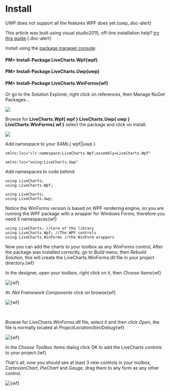 # Install

UWP does not support all the features WPF does yet.{uwp,.doc-alert}

This article was built using visual studio2015, off-line installation help? 
[try this guide](http://stackoverflow.com/questions/8120289/is-there-a-way-to-download-packages-from-nuget-org-then-do-an-offline-installati).{.doc-alert}

Install using the [package manager console](https://docs.nuget.org/ndocs/tools/package-manager-console#installing-a-package):

#### PM> Install-Package LiveCharts.Wpf{wpf}

#### PM> Install-Package LiveCharts.Uwp{uwp}

#### PM> Install-Package LiveCharts.WinForms{wf}

Or go to the Solution Explorer, right click on references, then Manage NuGet Packages...

![](https://raw.githubusercontent.com/Live-Charts/WebSiteDocs/master/v1/Resources/managenuget.png)

Browse for **LiveCharts.Wpf{ wpf }** **LiveCharts.Uwp{ uwp }** **LiveCharts.WinForms{ wf }** 
select the package and click on install.

![](https://raw.githubusercontent.com/Live-Charts/WebSiteDocs/master/v1/Resources/browseNuget.png)

Add namespace to your XAML{ wpf||uwp }

```{wpf}
xmlns:lvc="clr-namespace:LiveCharts.Wpf;assembly=LiveCharts.Wpf"
```

```{uwp}
xmlns:lvc="using:LiveCharts.Uwp"
```

Add namespaces to code behind

```{wpf}
using LiveCharts;
using LiveCharts.Wpf;
```

```{?uwp}
using LiveCharts;
using LiveCharts.Uwp;
```

Notice the WinForms version is based on WPF rendering engine, so you are running 
the WPF package with a wrapper for Windows Forms, therefore you need 3 namespaces{wf}

```{wf}
using LiveCharts; //Core of the library
using LiveCharts.Wpf; //The WPF controls
using LiveCharts.WinForms //the WinForm wrappers
```

Now you can add the charts to your toolbox as any WinForms control, After the package was installed correctly, go to *Build* menu, then *Rebuild Solution*, this will create the LiveCharts.WinForms.dll file in your project directory.{wf}

In the designer, open your toolbox, right click on it, then *Choose Items*{wf}

![{wf}](https://raw.githubusercontent.com/Live-Charts/WebSiteDocs/master/v1/Resources/toolboxchooseitems.png)

At *.Net Framework Components* click on browse{wf}

![{wf}](https://raw.githubusercontent.com/Live-Charts/WebSiteDocs/master/v1/Resources/browsecomponents.png)

​    

Browse for *LiveCharts.WinForms.dll* file, select it and then click *Open*, the file is normally located at *ProjectLocation/bin/Debug*{wf}

![{wf}](https://raw.githubusercontent.com/Live-Charts/WebSiteDocs/master/v1/Resources/winformsdll.png)

In the *Choose Toolbox Items* dialog click OK to add the LiveCharts controls to your project.{wf}

That's all, now you should see at least 3 new controls in your toolbox, *CartesianChart*,
*PieChart* and *Gauge*, drag them to any form as any other control.

![{wf}](https://raw.githubusercontent.com/Live-Charts/WebSiteDocs/master/v1/Resources/toolboxinstalled.png)